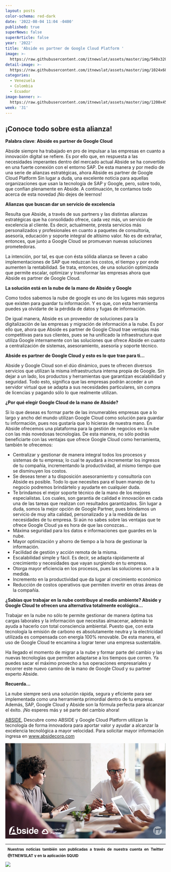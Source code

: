 ```yaml
---
layout: posts
color-schema: red-dark
date: '2022-08-04 11:04 -0400'
published: true
superNews: false
superArticle: false
year: '2022'
title: 'Abside es partner de Google Cloud Platform '
image: >-
  https://raw.githubusercontent.com/itnewslat/assets/master/img/540x320/Abside-Google-p.jpg
detail-image: >-
  https://raw.githubusercontent.com/itnewslat/assets/master/img/1024x680/Abside-Google-g.jpg
categories:
  - Venezuela
  - Colombia
  - Ecuador
image-banner: >-
  https://raw.githubusercontent.com/itnewslat/assets/master/img/1200x450/Abside-Articulo-Agosto.jpg
week: '31'
---
```

## ¡Conoce todo sobre esta alianza!

**Palabra clave**: **Abside es partner de Google Cloud**

Abside siempre ha trabajado en pro de impulsar a las empresas en cuanto a innovación digital se refiere. Es por ello que, en respuesta a las necesidades imperantes dentro del mercado actual Abside se ha convertido en una fuerte conexión con el entorno SAP. De esta manera y por medio de una serie de alianzas estratégicas, ahora Abside es partner de Google Cloud Platform Sin lugar a duda, una excelente noticia para aquellas organizaciones que usan la tecnología de SAP y Google, pero, sobre todo, que confían plenamente en Abside. A continuación, te contamos todo acerca de esta novedad ¡No dejes de leernos!

**Alianzas que buscan dar un servicio de excelencia**

Resulta que Abside, a través de sus partners y las distintas alianzas estratégicas que ha consolidado ofrece, cada vez más, un servicio de excelencia al cliente. Es decir, actualmente, presta servicios más personalizados y profesionales en cuanto a paquetes de consultoría, asesoría, educación y soporte integral de altísimo valor. No es de extrañar, entonces, que junto a Google Cloud se promuevan nuevas soluciones prometedoras. 

La intención, por tal, es que con ésta sólida alianza se lleven a cabo implementaciones de SAP que reduzcan los costos, el tiempo y por ende aumenten la rentabilidad. Se trata, entonces, de una solución optimizada que permite escalar, optimizar y transformar las empresas ahora que Abside es partner de Google Cloud. 

**La solución está en la nube de la mano de Abside y Google**

Como todos sabemos la nube de google es uno de los lugares más seguros que existen para guardar tu información. Y es que, con esta herramienta puedes ya olvidarte de la pérdida de datos y fugas de información. 

De igual manera, Abside es un proveedor de soluciones para la digitalización de las empresas y migración de información a la nube. Es por ello que, ahora que Abside es partner de Google Cloud trae ventajas más competitivas para sus clientes, pues se ha unificado la infraestructura que utiliza Google internamente con las soluciones que ofrece Abside en cuanto a centralización de sistemas, asesoramiento, asesoría y soporte técnico. 

**Abside es partner de Google Cloud y esto es lo que trae para ti…**

Abside y Google Cloud son el dúo dinámico, pues te ofrecen diversos servicios que utilizan la misma infraestructura interna propia de Google. Sin dejar a un lado, los productos y herramientas que garantizan escalabilidad y seguridad. Todo esto, significa que las empresas podrán acceder a un servidor virtual que se adapta a sus necesidades particulares, sin compra de licencias y pagando sólo lo que realmente utilizan. 

**¿Por qué elegir Google Cloud de la mano de Abside?**

Si lo que deseas es formar parte de las innumerables empresas que a lo largo y ancho del mundo utilizan Google Cloud como solución para guardar tu información, pues nos gustaría que lo hicieras de nuestra mano. En Abside ofrecemos una plataforma para la gestión de negocios en la nube con las más novedosas tecnologías. 
De esta manera, no sólo podrás beneficiarte con las ventajas que ofrece Google Cloud como herramienta, también te ofrecemos:

- Centralizar y gestionar de manera integral todos los procesos y sistemas de tu empresa; lo cual te ayudará a incrementar los ingresos de tu compañía, incrementando la productividad, al mismo tiempo que se disminuyen los costos.
- Se deseas tener a tu disposición asesoramiento y consultoría con Abside es posible. Todo lo que necesites para el buen manejo de tu negocio  podremos brindártelo y ayudarte en cualquier duda. 
- Te brindamos el mejor soporte técnico de la mano de los mejores especialistas. Los cuales, son garantía de calidad e innovación en cada una de las tareas que realizan con resultados garantizados. 
Sin lugar a duda, somos la mejor opción de Google Partner, pues brindamos un servicio de muy alta calidad, personalizado y a la medida de las necesidades de tu empresa. 
Si aún no sabes sobre las ventajas que te ofrece Google Cloud ya es hora de que las conozcas… 
- Máxima seguridad para los datos e informaciones que guardes en la nube. 
- Mayor optimización y ahorro de tiempo a la hora de gestionar la información.
- Facilidad de gestión y acción remota de la misma.
- Escalabilidad simple y fácil. Es decir, se adapta rápidamente al crecimiento y necesidades que vayan surgiendo en tu empresa. 
- Otorga mayor eficiencia en los procesos, pues las soluciones son a la medida. 
- Incremento en la productividad que da lugar al crecimiento económico
- Reducción de costos operativos que permiten invertir en otras áreas de la compañía. 

**¿Sabías que trabajar en la nube contribuye al medio ambiente? Abside y Google Cloud te ofrecen una alternativa totalmente ecológica…**

Trabajar en la nube no sólo te permite gestionar de manera óptima tus cargas laborales y la información que necesitas almacenar, además te ayuda a hacerlo con total consciencia ambiental. Puesto que, con esta tecnología la emisión de carbono es absolutamente neutra y la electricidad utilizada es compensada con energía 100% renovable. De esta manera, el uso de Google Cloud te encamina a lograr tener una empresa sustentable. 

Ha llegado el momento de migrar a la nube y formar parte del cambio y las nuevas tecnologías que permiten adaptarse a los tiempos que corren. Ya puedes sacar el máximo provecho a tus operaciones empresariales y recorrer este nuevo camino de la mano de Google Cloud y su partner experto Abside. 

**Recuerda…**

La nube siempre será una solución rápida, segura y eficiente para ser implementada como una herramienta primordial dentro de tu empresa. Además, SAP, Google Cloud y Abside son la fórmula perfecta para alcanzar el éxito. ¡No esperes más y sé parte del cambio ahora!

[ABSIDE](https://www.absidecorp.com/), Descubre como ABSIDE y Google Cloud Platform utilizan la tecnología de forma innovadora para aportar valor y ayudar a alcanzar la excelencia tecnológica a mayor velocidad. Para solicitar mayor información ingresa en www.absidecorp.com

![](https://raw.githubusercontent.com/itnewslat/assets/master/img/540x320/Abside-Google-p.jpg)

<table style="height: 42px;" width="569">
<tbody>
<tr>
<td style="text-align: justify;"><sub><strong>Nuestras noticias también son publicadas a través de nuestra cuenta en Twitter <a href="https://twitter.com/itnewslat?lang=es">@ITNEWSLAT</a> y en la aplicación <a href="https://squidapp.co/en/">SQUID</a></strong></sub></td>
</tr>
</tbody>
</table>

<img src="https://tracker.metricool.com/c3po.jpg?hash=56f88a41e39ab42c063cc51676587a04"/>
